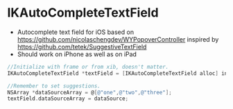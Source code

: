 IKAutoCompleteTextField
=======================

* Autocomplete text field for iOS based on https://github.com/nicolaschengdev/WYPopoverController inspired by https://github.com/tetek/SuggestiveTextField
* Should work on iPhone as well as on iPad

```objective-c
//Initialize with frame or from xib, doesn't matter.
IKAutoCompleteTextField *textField = [IKAutoCompleteTextField alloc] initWithFrame:CGRectMake(0,0,100,30)];

//Remember to set suggestions.
NSArray *dataSourceArray = @[@"one",@"two",@"three"];
textField.dataSourceArray = dataSource;
```